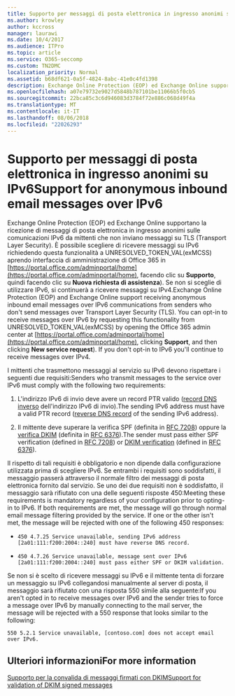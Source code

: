 ```yaml
---
title: Supporto per messaggi di posta elettronica in ingresso anonimi su IPv6
ms.author: krowley
author: kccross
manager: laurawi
ms.date: 10/4/2017
ms.audience: ITPro
ms.topic: article
ms.service: O365-seccomp
ms.custom: TN2DMC
localization_priority: Normal
ms.assetid: b68df621-0a5f-4824-8abc-41e0c4fd1398
description: Exchange Online Protection (EOP) ed Exchange Online supporta la ricezione di messaggi di posta elettronica in ingresso anonimi su IPv6 comunicazioni provenienti da mittenti non inviino messaggi su Transport Layer Security (TLS). È possibile consenso esplicito in per ricevere messaggi su IPv6 richiedendo questa funzionalità, aprire l'interfaccia di amministrazione di Office 365 in UNRESOLVED_TOKEN_VAL(exMCSS) https://portal.office.com/adminportal/home, facendo clic sul supporto e quindi fare clic su nuova richiesta di assistenza). Se non consenso esplicito componente IPv6 si continueranno a ricevere i messaggi su IPv4.
ms.openlocfilehash: a07e79732e9027d5848b787101be11066b5f0cb5
ms.sourcegitcommit: 22bca85c3c6d946083d3784f72e886c068d49f4a
ms.translationtype: MT
ms.contentlocale: it-IT
ms.lasthandoff: 08/06/2018
ms.locfileid: "22026293"
---
```

# <a name="support-for-anonymous-inbound-email-messages-over-ipv6"></a><span data-ttu-id="e74bd-105">Supporto per messaggi di posta elettronica in ingresso anonimi su IPv6</span><span class="sxs-lookup"><span data-stu-id="e74bd-105">Support for anonymous inbound email messages over IPv6</span></span>

<span data-ttu-id="e74bd-p102">Exchange Online Protection (EOP) ed Exchange Online supportano la ricezione di messaggi di posta elettronica in ingresso anonimi sulle comunicazioni IPv6 da mittenti che non inviano messaggi su TLS (Transport Layer Security). È possibile scegliere di ricevere messaggi su IPv6 richiedendo questa funzionalità a UNRESOLVED_TOKEN_VAL(exMCSS) aprendo interfaccia di amministrazione di Office 365 in [https://portal.office.com/adminportal/home](https://portal.office.com/adminportal/home), facendo clic su **Supporto**, quindi facendo clic su **Nuova richiesta di assistenza**). Se non si sceglie di utilizzare IPv6, si continuerà a ricevere messaggi su IPv4.</span><span class="sxs-lookup"><span data-stu-id="e74bd-p102">Exchange Online Protection (EOP) and Exchange Online support receiving anonymous inbound email messages over IPv6 communications from senders who don't send messages over Transport Layer Security (TLS). You can opt-in to receive messages over IPv6 by requesting this functionality from UNRESOLVED_TOKEN_VAL(exMCSS) by opening the Office 365 admin center at [https://portal.office.com/adminportal/home](https://portal.office.com/adminportal/home), clicking **Support**, and then clicking **New service request**). If you don't opt-in to IPv6 you'll continue to receive messages over IPv4.</span></span>
  
<span data-ttu-id="e74bd-109">I mittenti che trasmettono messaggi al servizio su IPv6 devono rispettare i seguenti due requisiti:</span><span class="sxs-lookup"><span data-stu-id="e74bd-109">Senders who transmit messages to the service over IPv6 must comply with the following two requirements:</span></span>
  
1. <span data-ttu-id="e74bd-110">L'indirizzo IPv6 di invio deve avere un record PTR valido ([record DNS inverso](https://en.wikipedia.org/wiki/Reverse_DNS_lookup) dell'indirizzo IPv6 di invio).</span><span class="sxs-lookup"><span data-stu-id="e74bd-110">The sending IPv6 address must have a valid PTR record ([reverse DNS record](https://en.wikipedia.org/wiki/Reverse_DNS_lookup) of the sending IPv6 address).</span></span> 
    
2. <span data-ttu-id="e74bd-111">Il mittente deve superare la verifica SPF (definita in [RFC 7208](https://tools.ietf.org/html/rfc7208)) oppure la [verifica DKIM](http://dkim.org/) (definita in [RFC 6376](https://www.rfc-editor.org/rfc/rfc6376.txt)).</span><span class="sxs-lookup"><span data-stu-id="e74bd-111">The sender must pass either SPF verification (defined in [RFC 7208](https://tools.ietf.org/html/rfc7208)) or [DKIM verification](http://dkim.org/) (defined in [RFC 6376](https://www.rfc-editor.org/rfc/rfc6376.txt)).</span></span>
    
<span data-ttu-id="e74bd-p103">Il rispetto di tali requisiti è obbligatorio e non dipende dalla configurazione utilizzata prima di scegliere IPv6. Se entrambi i requisiti sono soddisfatti, il messaggio passerà attraverso il normale filtro dei messaggi di posta elettronica fornito dal servizio. Se uno dei due requisiti non è soddisfatto, il messaggio sarà rifiutato con una delle seguenti risposte 450:</span><span class="sxs-lookup"><span data-stu-id="e74bd-p103">Meeting these requirements is mandatory regardless of your configuration prior to opting-in to IPv6. If both requirements are met, the message will go through normal email message filtering provided by the service. If one or the other isn't met, the message will be rejected with one of the following 450 responses:</span></span>
  
-  `450 4.7.25 Service unavailable, sending IPv6 address [2a01:111:f200:2004::240] must have reverse DNS record.`
    
-  `450 4.7.26 Service unavailable, message sent over IPv6 [2a01:111:f200:2004::240] must pass either SPF or DKIM validation.`
    
<span data-ttu-id="e74bd-115">Se non si è scelto di ricevere messaggi su IPv6 e il mittente tenta di forzare un messaggio su IPv6 collegandosi manualmente al server di posta, il messaggio sarà rifiutato con una risposta 550 simile alla seguente:</span><span class="sxs-lookup"><span data-stu-id="e74bd-115">If you aren't opted in to receive messages over IPv6 and the sender tries to force a message over IPv6 by manually connecting to the mail server, the message will be rejected with a 550 response that looks similar to the following:</span></span>
  
 `550 5.2.1 Service unavailable, [contoso.com] does not accept email over IPv6.`
  
## <a name="for-more-information"></a><span data-ttu-id="e74bd-116">Ulteriori informazioni</span><span class="sxs-lookup"><span data-stu-id="e74bd-116">For more information</span></span>

[<span data-ttu-id="e74bd-117">Supporto per la convalida di messaggi firmati con DKIM</span><span class="sxs-lookup"><span data-stu-id="e74bd-117">Support for validation of DKIM signed messages</span></span>](support-for-validation-of-dkim-signed-messages.md)
  

